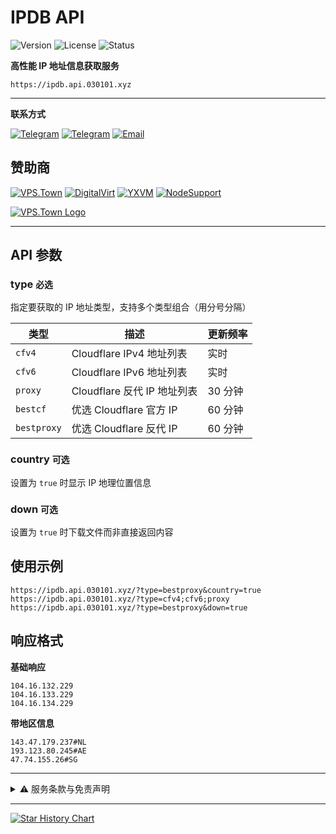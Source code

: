 # IPDB API

![Version](https://img.shields.io/badge/version-2.0-blue.svg)
![License](https://img.shields.io/badge/license-MIT-green.svg)
![Status](https://img.shields.io/badge/status-active-brightgreen.svg)

**高性能 IP 地址信息获取服务**

`https://ipdb.api.030101.xyz`

---

**联系方式**

[![Telegram](https://img.shields.io/badge/群聊-HeroCore-blue?logo=telegram&logoColor=white)](https://t.me/HeroCore) 
[![Telegram](https://img.shields.io/badge/频道-HeroMsg-blue?logo=telegram&logoColor=white)](https://t.me/HeroMsg)
[![Email](https://img.shields.io/badge/邮箱-联系我们-red?logo=gmail&logoColor=white)](mailto:admin@030101.xyz)

## **赞助商**

[![VPS.Town](https://img.shields.io/badge/VPS.Town-VPS托管-E91E63?logo=server&logoColor=white)](https://vps.town/)
[![DigitalVirt](https://img.shields.io/badge/DigitalVirt-云服务-4CAF50?logo=digitalocean&logoColor=white)](https://digitalvirt.com/)
[![YXVM](https://img.shields.io/badge/YXVM-云服务-2196F3?logo=microsoft-azure&logoColor=white)](https://yxvm.com/)
[![NodeSupport](https://img.shields.io/badge/NodeSupport-技术支持-FF9800?logo=node.js&logoColor=white)](https://github.com/NodeSeekDev/NodeSupport)

[![VPS.Town Logo](https://vps.town/static/images/sponsor.png)](https://vps.town/)

---

## API 参数

### type `必选`

指定要获取的 IP 地址类型，支持多个类型组合（用分号分隔）

| 类型 | 描述 | 更新频率 |
|------|------|----------|
| `cfv4` | Cloudflare IPv4 地址列表 | 实时 |
| `cfv6` | Cloudflare IPv6 地址列表 | 实时 |
| `proxy` | Cloudflare 反代 IP 地址列表 | 30 分钟 |
| `bestcf` | 优选 Cloudflare 官方 IP | 60 分钟 |
| `bestproxy` | 优选 Cloudflare 反代 IP | 60 分钟 |

### country `可选`

设置为 `true` 时显示 IP 地理位置信息

### down `可选` 

设置为 `true` 时下载文件而非直接返回内容

## 使用示例

```
https://ipdb.api.030101.xyz/?type=bestproxy&country=true
https://ipdb.api.030101.xyz/?type=cfv4;cfv6;proxy
https://ipdb.api.030101.xyz/?type=bestproxy&down=true
```

## 响应格式

**基础响应**
```
104.16.132.229
104.16.133.229  
104.16.134.229
```

**带地区信息**
```
143.47.179.237#NL
193.123.80.245#AE
47.74.155.26#SG
```

---

<details>
<summary>⚠️ 服务条款与免责声明</summary>

### 使用限制
- 本服务仅面向非大陆地区用户
- 大陆地区用户使用需自行承担相关法律风险
- 禁止将服务用于违法、攻击等恶意行为

### 数据说明
- 数据来源于互联网公开资源和开放数据库
- 我们努力确保数据准确性，但不做绝对保证
- 不同数据源的更新频率可能存在差异
- 用户应自行判断数据的适用性

### 责任限制
- 不承担因使用服务导致的任何直接或间接损失
- 不保证服务始终可用，可能因维护等原因中断
- 不对用户违反当地法规的行为承担责任
- 建议用户定期备份重要数据

**使用本服务即表示您已阅读并同意遵守本条款**

</details>

---

[![Star History Chart](https://api.star-history.com/svg?repos=ymyuuu/IPDB&type=Date)](https://star-history.com/#ymyuuu/IPDB&Date)
